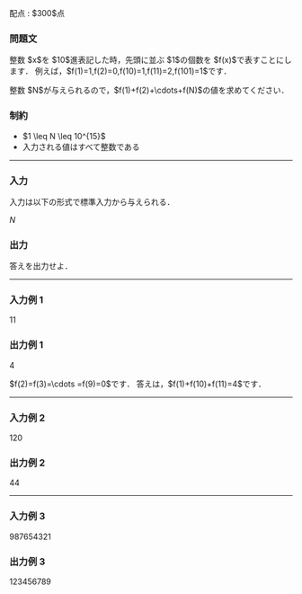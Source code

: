 
<div>

<span>

<span>

<p>
配点 : $300$点
</p>

<div>

<section>

### **問題文**

<p>
整数 $x$を $10$進表記した時，先頭に並ぶ $1$の個数を $f(x)$で表すことにします．
例えば，$f(1)=1,f(2)=0,f(10)=1,f(11)=2,f(101)=1$です．
</p>

<p>
整数 $N$が与えられるので，$f(1)+f(2)+\cdots+f(N)$の値を求めてください．
</p>

</section>

</div>

<div>

<section>

### **制約**

<ul>

<li>
$1 \leq N \leq 10^{15}$
</li>

<li>
入力される値はすべて整数である
</li>

</ul>

</section>

</div>

---

<div>

<div>

<section>

### **入力**

<p>
入力は以下の形式で標準入力から与えられる．
</p>

<div>

$N$
</div>

</section>

</div>

<div>

<section>

### **出力**

<p>
答えを出力せよ．
</p>

</section>

</div>

</div>

---

<div>

<section>

### **入力例 1**

<div>

11

</div>

</section>

</div>

<div>

<section>

### **出力例 1**

<div>

4

</div>

<p>
$f(2)=f(3)=\cdots =f(9)=0$です．
答えは，$f(1)+f(10)+f(11)=4$です．
</p>

</section>

</div>

---

<div>

<section>

### **入力例 2**

<div>

120

</div>

</section>

</div>

<div>

<section>

### **出力例 2**

<div>

44

</div>

</section>

</div>

---

<div>

<section>

### **入力例 3**

<div>

987654321

</div>

</section>

</div>

<div>

<section>

### **出力例 3**

<div>

123456789

</div>

</section>

</div>

</span>

</span>

</div>
